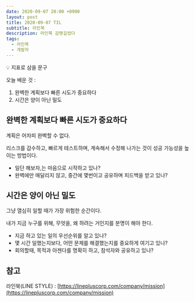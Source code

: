 ```yaml
---
date: 2020-09-07 20:00 +0900
layout: post
title: 2020-09-07 TIL
subtitle: 라인북
description: 라인북 감명깊었다
tags:
  - 라인북
  - 개발자
---
```


<p class="callout">💡 지표로 삼을 문구 </p>

오늘 배운 것 :

1. 완벽한 계획보다 빠른 시도가 중요하다
2. 시간은 양이 아닌 밀도


## 완벽한 계획보다 빠른 시도가 중요하다

<span class="ud">계획은 어차피 완벽할 수 없다.</span>

리스크를 감수하고, 빠르게 테스트하며, 계속해서 수정해 나가는 것이 성공 가능성을 높이는 방법이다.

- 일단 해보자,는 마음으로 시작하고 있나?
- 완벽에만 매달리지 않고, 중간에 몇번이고 공유하며 피드백을 받고 있나?


## 시간은 양이 아닌 밀도

<span class="ud">그냥 열심히 일할 때가 가장 위험한 순간이다.</span>

내가 지금 누구를 위해, 무엇을, 왜 하려는 거인지를 분명이 해야 한다.

- 지금 하고 있는 일의 우선순위를 알고 있나?
- 몇 시간 일했는지보다, 어떤 문제를 해결했는지를 중요하게 여기고 있나?
- 회의할때, 목적과 아젠다를 명확히 하고, 참석자와 공유하고 있나?

## 참고

라인북(LINE STYLE) : [https://linepluscorp.com/company/mission](https://linepluscorp.com/company/mission)
